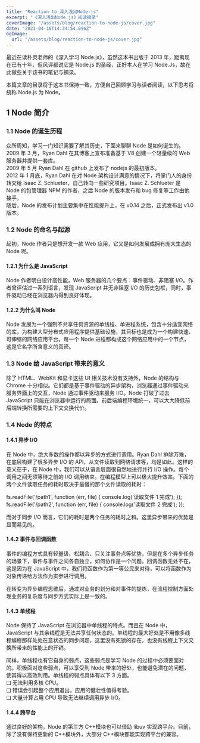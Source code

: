 ```yaml
---
title: "Reaction to 深入浅出Node.js"
excerpt: "《深入浅出Node.js》阅读摘录"
coverImage: "/assets/blog/reaction-to-node-js/cover.jpg"
date: "2023-04-16T14:34:54.096Z"
ogImage:
  url: "/assets/blog/reaction-to-node-js/cover.jpg"
---
```


最近在读朴灵老师的《深入学习 Node.js》，虽然这本书出版于 2013 年，距离现在已有十年，但风评都说它是 Node.js 的圣经，正好本人在学习 Node.Js，故在此做些关于该书的笔记与摘录。

本篇文章的目录将于这本书保持一致，方便自己回顾学习与读者阅读，以下思考将统称 Node.js 为 Node。

## 1 Node 简介

### 1.1 Node 的诞生历程

众所周知，学习一门知识需要了解其历史，下面来聊聊 Node 是如何诞生的。\
2009 年 3 月，Ryan Dahl 在其博客上宣布准备基于 V8 创建一个轻量级的 Web 服务器并提供一套库。\
2009 年 5 月 Ryan Dahl 在 github 上发布了 nodejs 的最初版本。\
2012 年 1 月底，Ryan Dahl 在对 Node 架构设计满意的情况下，将掌门人的身份转交给 Isaac Z. Schlueter，自己转向一些研究项目。Isaac Z. Schlueter 是 Node 的包管理器 NPM 的作者，之后 Node 的版本发布和 bug 修复等工作由他接手。\
随后，Node 的发布计划主要集中在性能提升上，在 v0.14 之后，正式发布出 v1.0 版本。

### 1.2 Node 的命名与起源

起初，Node 作者只是想开发一款 Web 应用，它又是如何发展成拥有庞大生态的 Node 呢。

#### 1.2.1 为什么是 JavaScript

Node 作者明白设计高性能，Web 服务器的几个要点：事件驱动、非阻塞 I/O。作者曾评估过一系列语言，发现 JavaScript 并无非阻塞 I/O 的历史包袱，同时，事件驱动已经在浏览器内得到良好体现。

#### 1.2.2 为什么叫 Node

Node 发展为一个强制不共享任何资源的单线程、单进程系统，包含十分适宜网络的库，为构建大型分布式应用程序提供基础设施，其目标也是成为一个构建快速、可伸缩的网络应用平台。每一个 Node 进程都构成这个网络应用中的一个节点，这是它名字所含意义的真谛。

### 1.3 Node 给 JavaScript 带来的意义

除了 HTML、WebKit 和显卡这些 UI 相关技术没有支持外，Node 的结构与 Chrome 十分相似。它们都是基于事件驱动的异步架构，浏览器通过事件驱动来服务界面上的交互，Node 通过事件驱动来服务 I/O。Node 打破了过去 JavaScript 只能在浏览器中运行的局面。前后端编程环境统一，可以大大降低前后端转换所需要的上下文交换代价。

### 1.4 Node 的特点

#### 1.4.1 异步 I/O

在 Node 中，绝大多数的操作都以异步的方式进行调用。Ryan Dahl 排除万难，在底层构建了很多异步 I/O 的 API，从文件读取到网络请求等，均是如此。这样的意义在于，在 Node 中，我们可以从语言层面很自然地进行并行 I/O 操作。每个调用之间无须等待之前的 I/O 调用结束。在编程模型上可以极大提升效率。下面的两个文件读取任务的耗时取决于最慢的那个文件读取的耗时：

fs.readFile('/path1', function (err, file) {
console.log(’读取文件 1 完成’);
});
fs.readFile('/path2', function (err, file) {
console.log(’读取文件 2 完成’);
});

而对于同步 I/O 而言，它们的耗时是两个任务的耗时之和。这里异步带来的优势是显而易见的。

#### 1.4.2 事件与回调函数

事件的编程方式具有轻量级、松耦合、只关注事务点等优势，但是在多个异步任务的场景下，事件与事件之间各自独立，如何协作是一个问题。回调函数无处不在，这是因为在 JavaScript 中，我们将函数作为第一等公民来对待，可以将函数作为对象传递给方法作为实参进行调用。

在转变为异步编程思维后，通过对业务的划分和对事件的提炼，在流程控制方面处理业务的复杂度与同步方式实际上是一致的。

#### 1.4.3 单线程

Node 保持了 JavaScript 在浏览器中单线程的特点。而且在 Node 中，JavaScript 与其余线程是无法共享任何状态的。单线程的最大好处是不用像多线程编程那样处处在意状态的同步问题，这里没有死锁的存在，也没有线程上下文交换所带来的性能上的开销。

同样，单线程也有它自身的弱点，这些弱点是学习 Node 的过程中必须要面对的。积极面对这些弱点，可以享受到 Node 带来的好处，也能避免潜在的问题，使其得以高效利用。单线程的弱点具体有以下 3 方面。\
❑ 无法利用多核 CPU。\
❑ 错误会引起整个应用退出，应用的健壮性值得考验。\
❑ 大量计算占用 CPU 导致无法继续调用异步 I/O。

#### 1.4.4 跨平台

通过良好的架构，Node 的第三方 C++模块也可以借助 libuv 实现跨平台。目前，除了没有保持更新的 C++模块外，大部分 C++模块都能实现跨平台的兼容。
